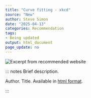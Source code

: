 ```yaml
---
title: "Curve fitting - xkcd"
source: "New"
author: Steve Simon
date: "2025-04-13"
categories: Recommendation
tags:
- Being updated
output: html_document
page_update: no
---
```


![](http://www.pmean.com/new-images/xx/xx-01.png "Excerpt from recommended website")

::: notes
Brief description.

Author. Title. Available in [html format][xxx1].

[xxx1]: https://xkcd.com/2048/
:::
